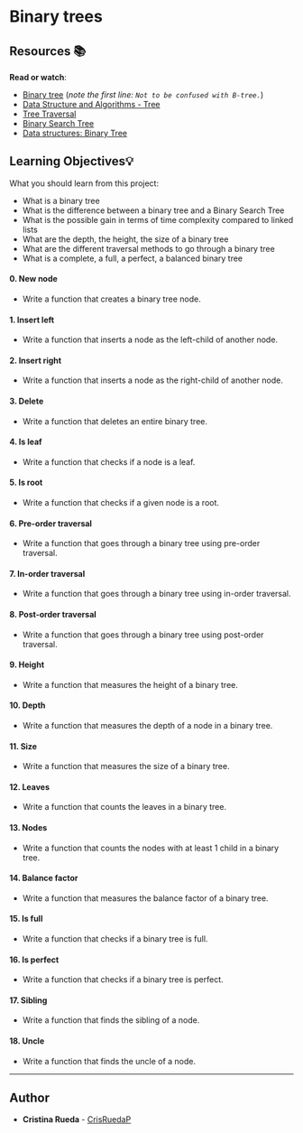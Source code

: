 # Binary trees


## Resources  📚

**Read or watch**:

-   [Binary tree](https://intranet.hbtn.io/rltoken/YjCgugjFZBKqIeU2_lF-fQ "Binary tree")  (_note the first line:  `Not to be confused with B-tree.`_)
-   [Data Structure and Algorithms - Tree](https://intranet.hbtn.io/rltoken/YERnIz9OggXbBoXpiqSMEw "Data Structure and Algorithms - Tree")
-   [Tree Traversal](https://intranet.hbtn.io/rltoken/pR4-vwFxzbph4FkMF2np1Q "Tree Traversal")
-   [Binary Search Tree](https://intranet.hbtn.io/rltoken/L2CpULSk9hQEOBKaGI8IkQ "Binary Search Tree")
-   [Data structures: Binary Tree](https://intranet.hbtn.io/rltoken/jQNFgIuh8O73TqIaFeQoPA "Data structures: Binary Tree")

## Learning Objectives💡 
What you should learn from this project:

-   What is a binary tree
-   What is the difference between a binary tree and a Binary Search Tree
-   What is the possible gain in terms of time complexity compared to linked lists
-   What are the depth, the height, the size of a binary tree
-   What are the different traversal methods to go through a binary tree
-   What is a complete, a full, a perfect, a balanced binary tree


#### 0. New node
- Write a function that creates a binary tree node.
#### 1. Insert left
- Write a function that inserts a node as the left-child of another node.
#### 2. Insert right
- Write a function that inserts a node as the right-child of another node.
#### 3. Delete
- Write a function that deletes an entire binary tree.
#### 4. Is leaf
- Write a function that checks if a node is a leaf.
#### 5. Is root
- Write a function that checks if a given node is a root.
#### 6. Pre-order traversal
- Write a function that goes through a binary tree using pre-order traversal.
#### 7. In-order traversal
- Write a function that goes through a binary tree using in-order traversal.
#### 8. Post-order traversal
- Write a function that goes through a binary tree using post-order traversal.
#### 9. Height
- Write a function that measures the height of a binary tree.
#### 10. Depth
- Write a function that measures the depth of a node in a binary tree.
#### 11. Size
- Write a function that measures the size of a binary tree.
#### 12. Leaves
- Write a function that counts the leaves in a binary tree.
#### 13. Nodes
- Write a function that counts the nodes with at least 1 child in a binary tree.
#### 14. Balance factor
- Write a function that measures the balance factor of a binary tree.
#### 15. Is full
- Write a function that checks if a binary tree is full.
#### 16. Is perfect
- Write a function that checks if a binary tree is perfect.
#### 17. Sibling
- Write a function that finds the sibling of a node.
#### 18. Uncle
- Write a function that finds the uncle of a node.

----------

## [](https://github.com/CrisRuedaP/holberton-system_engineering-devops/tree/master/0x08-networking_basics_2#author)Author

-   **Cristina Rueda**  -  [CrisRuedaP](https://github.com/CrisRuedaP)